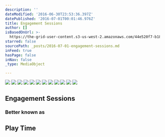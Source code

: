 ```yaml
---
description: ''
dateModified: '2016-06-30T23:53:36.397Z'
datePublished: '2016-07-01T00:01:46.976Z'
title: Engagement Sessions
author: []
isBasedOnUrl: >-
  https://the-grid-user-content.s3-us-west-2.amazonaws.com/44e520f7-b189-4c3a-aca8-61d02baeaeab.jpg
starred: false
sourcePath: _posts/2016-07-01-engagement-sessions.md
inFeed: true
hasPage: false
inNav: false
_type: MediaObject

---
```

![](https://the-grid-user-content.s3-us-west-2.amazonaws.com/a6156bcd-0383-4698-8281-63377e113b30.jpg)
![](https://the-grid-user-content.s3-us-west-2.amazonaws.com/c8c882f7-961d-4e9a-8893-aa1b726f0a0a.jpg)
![](https://the-grid-user-content.s3-us-west-2.amazonaws.com/0f6599cd-326f-40c5-8b5b-649700ea866c.jpg)
![](https://the-grid-user-content.s3-us-west-2.amazonaws.com/44e520f7-b189-4c3a-aca8-61d02baeaeab.jpg)
![](https://the-grid-user-content.s3-us-west-2.amazonaws.com/dc918dcc-fd1f-47a9-9d7d-ab4451179fd1.jpg)
![](https://the-grid-user-content.s3-us-west-2.amazonaws.com/390952a4-1606-48db-9dd6-ca58fbeeb161.jpg)
![](https://the-grid-user-content.s3-us-west-2.amazonaws.com/7470b763-74c0-434f-ace5-0d4a2890d634.jpg)
![](https://the-grid-user-content.s3-us-west-2.amazonaws.com/fbe3401f-10af-422f-851c-c2ba0c139d47.jpg)
![](https://the-grid-user-content.s3-us-west-2.amazonaws.com/29f1a3b6-06d4-4a61-8307-6d0daed5e663.jpg)
![](https://the-grid-user-content.s3-us-west-2.amazonaws.com/98d2ec96-cd4e-454f-bfd5-abf48856e5b1.jpg)
![](https://the-grid-user-content.s3-us-west-2.amazonaws.com/4b157783-8484-4829-a56c-6d16fcabaef6.jpg)
![](https://the-grid-user-content.s3-us-west-2.amazonaws.com/0104e6d5-ab42-404b-8f01-fa323d037b92.jpg)

## Engagement Sessions

### Better known as

## Play Time